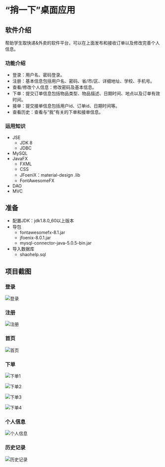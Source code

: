 # “捎一下”桌面应用

## 软件介绍
帮助学生取快递&外卖的软件平台，可以在上面发布和接收订单以及修改完善个人信息。

### 功能介绍

- 登录：用户名、密码登录。
- 注册：基本信息包括用户名、密码、省/市/区、详细地址、学校、手机号。
- 查看/修改个人信息：修改密码及基本信息。
- 下单：提交订单信息包括物品类型、物品描述、日期时间、地点以及订单有效时间。
- 接单：提交接单信息包括用户id、订单id、日期时间等。
- 查看历史：查看与“我”有关的下单和接单信息。

### 运用知识

- JSE
  - JDK 8
  - JDBC
- MySQL
- JavaFX
  - FXML
  - CSS
  - JFoeniX：material-design .lib  
  - FontAwesomeFX
- DAO
- MVC

## 准备

- 配置JDK：jdk1.8.0_60以上版本
- 导包
  - fontawesomefx-8.1.jar
  - jfoenix-8.0.1.jar
  - mysql-connector-java-5.0.5-bin.jar
- 导入数据库
  - shaohelp.sql

## 项目截图

### 登录

![登录](https://github.com/JohnBown/shaohelp/blob/master/img/login/login1.png?raw=true)

### 注册

![注册](https://github.com/JohnBown/shaohelp/blob/master/img/register/register4.png?raw=true)

### 首页

![首页](https://github.com/JohnBown/shaohelp/blob/master/img/index/index1.png?raw=true)

### 下单

![下单1](https://github.com/JohnBown/shaohelp/blob/master/img/order/order1.png?raw=true)

![下单2](https://github.com/JohnBown/shaohelp/blob/master/img/order/order2.png?raw=true)

![下单3](https://github.com/JohnBown/shaohelp/blob/master/img/order/order3.png?raw=true)

![下单4](https://github.com/JohnBown/shaohelp/blob/master/img/order/order4.png?raw=true)

### 个人信息

![个人信息](https://github.com/JohnBown/shaohelp/blob/master/img/userinfo/userinfo1.jpg?raw=true)

### 历史记录

![历史记录](https://github.com/JohnBown/shaohelp/blob/master/img/history/history1.png?raw=true)